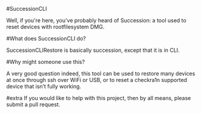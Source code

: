 #SuccessionCLI 

Well, if you're here, you’ve probably heard of Succession: a tool used to reset devices with rootfilesystem DMG. 

#What does SuccessionCLI do?

SuccessionCLIRestore is basically succession, except that it is in CLI. 

#Why might someone use this?

A very good question indeed, this tool can be used to restore many devices at once through ssh over WiFi or USB, or to reset a checkra1n supported  device that isn’t fully working. 

#extra 
If you would like to help with this project, then by all means, please submit a pull request.